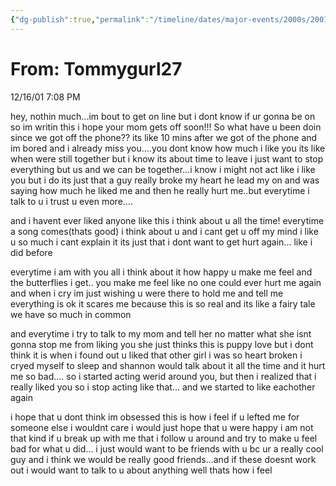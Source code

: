 ```yaml
---
{"dg-publish":true,"permalink":"/timeline/dates/major-events/2000s/2001-12-16-070800/","dgHomeLink":true,"dgPassFrontmatter":false}
---
```


# From: Tommygurl27

12/16/01 7:08 PM

hey, nothin much...im bout to get on line 
but i dont know if ur gonna be on so im writin this 
i hope your mom gets off soon!!! So what have u been doin since we got off the phone?? its like 10 mins after we got of the phone and im bored and i already miss you....you dont know how much i like you its like when were still together 
but i know its about time to leave i just want to stop everything but us and we can be together...i know i might not act like i like you but i do its just that a guy really broke my heart he lead my on and was saying how much he 
liked me and then he really hurt me..but everytime i talk to u i trust u even 
more.... 

and i havent ever liked anyone like this 
i think about u all the time! everytime a song comes(thats good) i think about u 
and i cant get u off my mind i like u so much i cant explain it its just that i dont want to get hurt again... like i did before

everytime i am with you all i think about it how happy u make me feel and the butterflies i get.. you make me feel like no one could ever hurt me again and when i cry im just wishing u were there to hold me and tell me everything is ok it scares me because this is so real and its like a fairy tale we have so much in common

and everytime i try to talk to my mom and tell her no matter what she isnt gonna stop me from liking you she just thinks this is puppy love but i dont think it is when i found out u liked that other girl i was so heart broken i cryed myself to sleep 
and shannon would talk about it all the time and it hurt me so bad.... so i started acting werid around you, but then i realized that i really liked you so i stop acting like that... and we started to like eachother again 

i hope that u dont think im obsessed this is how i feel if u lefted me for someone else i wouldnt care i would just hope that u were happy i am not that kind if u break up with me that i follow u around and try to make u feel bad for what u did... i just would want to be friends with u bc ur a really cool guy and i think we would be really good friends...and if these doesnt work out i would want to talk to u about anything well thats how i feel 